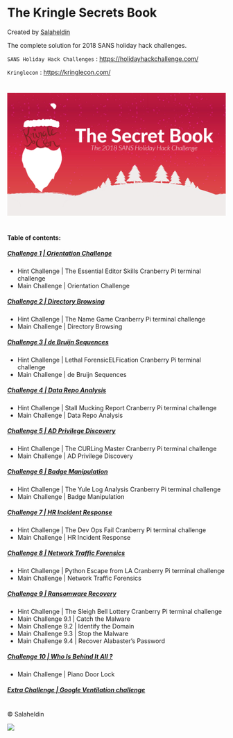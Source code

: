 # The Kringle Secrets Book
Created by [Salaheldin](https://github.com/salaheldinaz)

The complete solution for 2018 SANS holiday hack challenges.

`SANS Holiday Hack Challenges` : <https://holidayhackchallenge.com/>

`Kringlecon` : <https://kringlecon.com/>

#
![](https://github.com/salaheldinaz/the-kringle-secrets-book/blob/master/cover-0.png)
#

#### Table of contents: 

##### [Challenge 1 | Orientation Challenge](1_Orientation_Challenge.pdf)

  - Hint Challenge | The Essential Editor Skills Cranberry Pi terminal challenge
  - Main Challenge | Orientation Challenge

##### [Challenge 2 | Directory Browsing](2_Directory_Browsing.pdf)

  - Hint Challenge | The Name Game Cranberry Pi terminal challenge
  - Main Challenge | Directory Browsing

##### [Challenge 3 | de Bruijn Sequences](3_de_Bruijn_Sequences.pdf)

  - Hint Challenge | Lethal ForensicELFication Cranberry Pi terminal challenge
  - Main Challenge | de Bruijn Sequences

##### [Challenge 4 | Data Repo Analysis](4_Data_Repo_Analysis.pdf)

  - Hint Challenge | Stall Mucking Report Cranberry Pi terminal challenge
  - Main Challenge | Data Repo Analysis

##### [Challenge 5 | AD Privilege Discovery](5_AD_Privilege_Discovery.pdf)

  - Hint Challenge | The CURLing Master Cranberry Pi terminal challenge
  - Main Challenge | AD Privilege Discovery

##### [Challenge 6 | Badge Manipulation](6_Badge_Manipulation.pdf)

  - Hint Challenge | The Yule Log Analysis Cranberry Pi terminal challenge
  - Main Challenge | Badge Manipulation

##### [Challenge 7 | HR Incident Response](7_HR_Incident_Response.pdf)

  - Hint Challenge | The Dev Ops Fail Cranberry Pi terminal challenge
  - Main Challenge | HR Incident Response

##### [Challenge 8 | Network Traffic Forensics](8_Network_Traffic_Forensics.pdf)

  - Hint Challenge | Python Escape from LA Cranberry Pi terminal challenge
  - Main Challenge | Network Traffic Forensics

##### [Challenge 9 | Ransomware Recovery](9_Ransomware_Recovery.pdf)

  - Hint Challenge | The Sleigh Bell Lottery Cranberry Pi terminal challenge
  - Main Challenge 9.1 | Catch the Malware
  - Main Challenge 9.2 | Identify the Domain
  - Main Challenge 9.3 | Stop the Malware
  - Main Challenge 9.4 | Recover Alabaster’s Password

##### [Challenge 10 | Who Is Behind It All ?](10_Who_Is_Behind_It_All.pdf)

  - Main Challenge | Piano Door Lock

##### [Extra Challenge | Google Ventilation challenge](11_Google_Ventilation_challenge.pdf)

#

&copy; Salaheldin


![](https://salaheldin-online.s3.amazonaws.com/images/kringle-footer.original.png)
